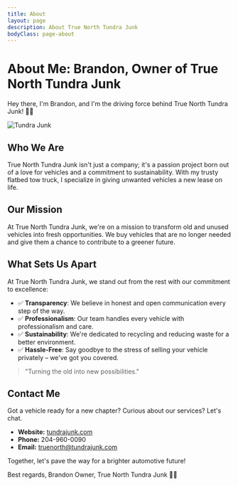 ```yaml
---
title: About
layout: page
description: About True North Tundra Junk
bodyClass: page-about
---
```


# About Me: Brandon, Owner of True North Tundra Junk

Hey there, I'm Brandon, and I'm the driving force behind True North Tundra Junk! 🚗💨

![Tundra Junk](https://w7.pngwing.com/pngs/447/389/png-transparent-pickup-truck-car-vehicle-tow-truck-towing-tow-truck-truck-car-motorcycle-thumbnail.png)

## Who We Are


True North Tundra Junk isn't just a company; it's a passion project born out of a love for vehicles and a commitment to sustainability. With my trusty flatbed tow truck, I specialize in giving unwanted vehicles a new lease on life.

## Our Mission

At True North Tundra Junk, we're on a mission to transform old and unused vehicles into fresh opportunities. We buy vehicles that are no longer needed and give them a chance to contribute to a greener future.

## What Sets Us Apart

At True North Tundra Junk, we stand out from the rest with our commitment to excellence:

- ✅ **Transparency**: We believe in honest and open communication every step of the way.
- ✅ **Professionalism**: Our team handles every vehicle with professionalism and care.
- ✅ **Sustainability**: We're dedicated to recycling and reducing waste for a better environment.
- ✅ **Hassle-Free**: Say goodbye to the stress of selling your vehicle privately – we've got you covered.

> "Turning the old into new possibilities."

## Contact Me

Got a vehicle ready for a new chapter? Curious about our services? Let's chat.

- **Website:** [tundrajunk.com](https://www.tundrajunk.com)
- **Phone:** 204-960-0090
- **Email:** truenorth@tundrajunk.com

Together, let's pave the way for a brighter automotive future!

Best regards,
Brandon
Owner, True North Tundra Junk
🚗🌟

